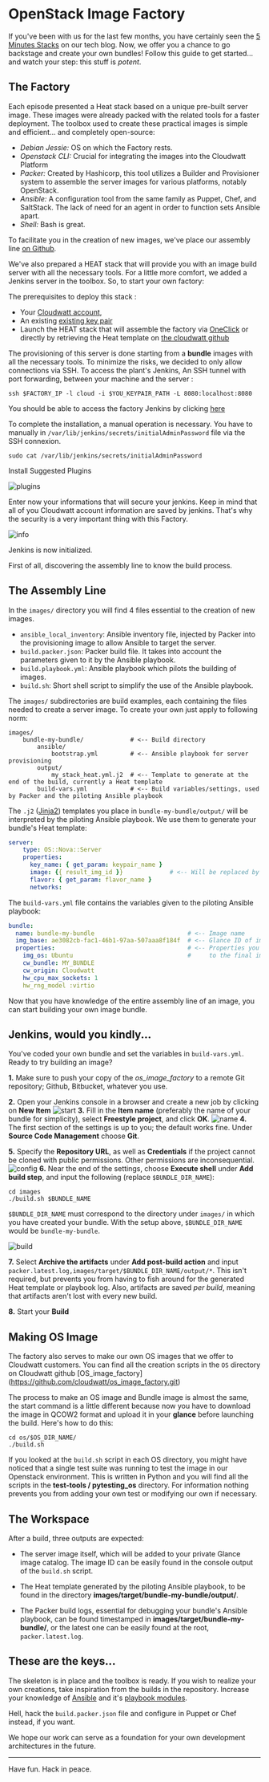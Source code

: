 # OpenStack Image Factory

If you've been with us for the last few months, you have certainly seen the [5 Minutes Stacks](http://dev.cloudwatt.com/fr/recherche.html?q=5+minutes+stacks&submit=submit) on our tech blog. Now, we offer you a chance to go backstage and create your own bundles! Follow this guide to get started... and watch your step: this stuff is *potent*.

## The Factory

Each episode presented a Heat stack based on a unique pre-built server image. These images were already packed with the related tools for a faster deployment. The toolbox used to create these practical images is simple and efficient... and completely open-source:

* *Debian Jessie:* OS on which the Factory rests.
* *Openstack CLI:* Crucial for integrating the images into the Cloudwatt Platform
* *Packer:* Created by Hashicorp, this tool utilizes a Builder and Provisioner system to assemble the server images for various platforms, notably OpenStack.
* *Ansible:* A configuration tool from the same family as Puppet, Chef, and SaltStack. The lack of need for an agent in order to function sets Ansible apart.
* *Shell:* Bash is great.

To facilitate you in the creation of new images, we've place our assembly line [on Github](https://github.com/cloudwatt/os_image_factory).
 
We've also prepared a HEAT stack that will provide you with an image build server with all the necessary tools. For a little
more comfort, we added a Jenkins server in the toolbox. So, to start your own factory:

The prerequisites to deploy this stack :

* Your [Cloudwatt account](https://www.cloudwatt.com/cockpit/#/create-contact),
* An existing [existing key pair](https://console.cloudwatt.com/project/access_and_security/?tab=access_security_tabs__keypairs_tab)
* Launch the HEAT stack that will assemble the factory via [OneClick](https://www.cloudwatt.com/en/applications/) or directly by retrieving the Heat template on [the cloudwatt github](https://github.com/cloudwatt/os_image_factory/tree/master/setup)

The provisioning of this server is done starting from a **bundle** images with all the necessary tools. To minimize the risks, we decided to only allow connections via SSH. To access the plant's Jenkins,
An SSH tunnel with port forwarding, between your machine and the server :

```
ssh $FACTORY_IP -l cloud -i $YOU_KEYPAIR_PATH -L 8080:localhost:8080
```

You should be able to access the factory Jenkins by clicking [here](http://localhost:8080)

To complete the installation, a manual operation is necessary. You have to manually in  ```/var/lib/jenkins/secrets/initialAdminPassword``` file via the SSH connexion.

```
sudo cat /var/lib/jenkins/secrets/initialAdminPassword
```

Install Suggested Plugins

![plugins](../statics/plugins.png)

Enter now your informations that will secure your jenkins. 
Keep in mind that all of you Cloudwatt account information are saved by jenkins. That's why the security is a very important thing with this Factory.

![info](../statics/infos.png)

Jenkins is now initialized.

First of all, discovering the assembly line to know the build process.

## The Assembly Line

In the `images/` directory you will find 4 files essential to the creation of new images.

* `ansible_local_inventory`: Ansible inventory file, injected by Packer into the provisioning image to allow Ansible to target the server.
* `build.packer.json`: Packer build file. It takes into account the parameters given to it by the Ansible playbook.
* `build.playbook.yml`: Ansible playbook which pilots the building of images.
* `build.sh`: Short shell script to simplify the use of the Ansible playbook.

The `images/` subdirectories are build examples, each containing the files needed to create a server image. To create your own just apply to following norm:

~~~
images/
    bundle-my-bundle/             # <-- Build directory
        ansible/
            bootstrap.yml         # <-- Ansible playbook for server provisioning
        output/
            my_stack_heat.yml.j2  # <-- Template to generate at the end of the build, currently a Heat template
        build-vars.yml            # <-- Build variables/settings, used by Packer and the piloting Ansible playbook

~~~

The `.j2` ([Jinja2](http://jinja.pocoo.org/)) templates you place in `bundle-my-bundle/output/` will be interpreted by the piloting Ansible playbook. We use them to generate your bundle's Heat template:

~~~ yaml
server:
    type: OS::Nova::Server
    properties:
      key_name: { get_param: keypair_name }
      image: {{ result_img_id }}             # <-- Will be replaced by generated image ID
      flavor: { get_param: flavor_name }
      networks:

~~~

The `build-vars.yml` file contains the variables given to the piloting Ansible playbook:

~~~ yaml
bundle:
  name: bundle-my-bundle                          # <-- Image name
  img_base: ae3082cb-fac1-46b1-97aa-507aaa8f184f  # <-- Glance ID of image to use as base
  properties:                                     # <-- Properties you want applied
    img_os: Ubuntu                                #     to the final image
    cw_bundle: MY_BUNDLE
    cw_origin: Cloudwatt
    hw_cpu_max_sockets: 1
    hw_rng_model :virtio     
~~~

Now that you have knowledge of the entire assembly line of an image, you can start  building your own image bundle.

## Jenkins, would you kindly...

You've coded your own bundle and set the variables in `build-vars.yml`. Ready to try building an image?

**1.** Make sure to push your copy of the *os_image_factory* to a remote Git repository; Github, Bitbucket, whatever you use.

**2.** Open your Jenkins console in a browser and create a new job by clicking on **New Item**
 ![start](../statics/start.png)
**3.** Fill in the **Item name** (preferably the name of your bundle for simplicity), select **Freestyle project**, and click **OK**.
 ![name](../statics/name.png)
**4.** The first section of the settings is up to you; the default works fine. Under **Source Code Management** choose **Git**.

**5.** Specify the **Repository URL**, as well as **Credentials** if the project cannot be cloned with public permissions. Other permissions are inconsequential.
 ![config](../statics/conf.png)
**6.** Near the end of the settings, choose **Execute shell** under **Add build step**, and input the following (replace `$BUNDLE_DIR_NAME`):

```
cd images 
./build.sh $BUNDLE_NAME
```

`$BUNDLE_DIR_NAME` must correspond to the directory under `images/` in which you have created your bundle. With the setup above, `$BUNDLE_DIR_NAME` would be `bundle-my-bundle`.

 ![build](../statics/build_cw.png)
 
**7.** Select **Archive the artifacts** under **Add post-build action** and input ```packer.latest.log,images/target/$BUNDLE_DIR_NAME/output/*```. This isn't required, but prevents you from having to fish around for the generated Heat template or playbook log. Also, artifacts are saved *per build*, meaning that artifacts aren't lost with every new build.

**8.** Start your **Build**

## Making OS Image

The factory also serves to make our own OS images that we offer to Cloudwatt customers.
You can find all the creation scripts in the `OS` directory on Cloudwatt github [OS_image_factory] (https://github.com/cloudwatt/os_image_factory.git)

The process to make an OS image and Bundle image is almost the same, the start command is a little different because now you have to download the image in QCOW2 format and upload it in your **glance** before launching the build.
Here's how to do this:

```
cd os/$OS_DIR_NAME/  
./build.sh
 ```

If you looked at the `build.sh` script in each OS directory, you might have noticed that a single test suite was running to test the image in our Openstack environment.
This is written in Python and you will find all the scripts in the **test-tools / pytesting_os** directory.
For information nothing prevents you from adding your own test or modifying our own if necessary.


## The Workspace

After a build, three outputs are expected:

* The server image itself, which will be added to your private Glance image catalog. The image ID can be easily found in the console output of the `build.sh` script.

* The Heat template generated by the piloting Ansible playbook, to be found in the directory **images/target/bundle-my-bundle/output/**.

* The Packer build logs, essential for debugging your bundle's Ansible playbook, can be found timestamped in **images/target/bundle-my-bundle/**, or the latest one can be easily found at the root, `packer.latest.log`.

## These are the keys...

The skeleton is in place and the toolbox is ready. If you wish to realize your own creations, take inspiration from the builds in the repository. Increase your knowledge of [Ansible](http://docs.ansible.com/ansible/index.html) and it's [playbook modules](http://docs.ansible.com/ansible/list_of_all_modules.html).

Hell, hack the `build.packer.json` file and configure in Puppet or Chef instead, if you want.

We hope our work can serve as a foundation for your own development architectures in the future.

------
Have fun. Hack in peace.
